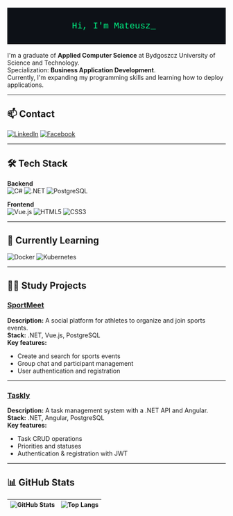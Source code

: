 ![Mateusz – banner](./banner.svg) 

I'm a graduate of **Applied Computer Science** at Bydgoszcz University of Science and Technology.  
Specialization: **Business Application Development**.  
Currently, I'm expanding my programming skills and learning how to deploy applications.

---

## 📫 Contact

[![LinkedIn](https://img.shields.io/badge/LinkedIn-0A66C2?style=for-the-badge&logo=linkedin&logoColor=white)](https://www.linkedin.com/in/mateusz-skubiszak)
[![Facebook](https://img.shields.io/badge/Facebook-1877F2?style=for-the-badge&logo=facebook&logoColor=white)](https://www.facebook.com/mati.skubiszak)

---

## 🛠 Tech Stack

**Backend**  
![C#](https://img.shields.io/badge/C%23-239120?style=for-the-badge&logo=c-sharp&logoColor=white)
![.NET](https://img.shields.io/badge/.NET-512BD4?style=for-the-badge&logo=dotnet&logoColor=white)
![PostgreSQL](https://img.shields.io/badge/PostgreSQL-316192?style=for-the-badge&logo=postgresql&logoColor=white)

**Frontend**  
![Vue.js](https://img.shields.io/badge/Vue.js-35495E?style=for-the-badge&logo=vue.js&logoColor=4FC08D)
![HTML5](https://img.shields.io/badge/HTML5-E34F26?style=for-the-badge&logo=html5&logoColor=white)
![CSS3](https://img.shields.io/badge/CSS3-1572B6?style=for-the-badge&logo=css3&logoColor=white)

---

## 🌱 Currently Learning
![Docker](https://img.shields.io/badge/Docker-2496ED?style=for-the-badge&logo=docker&logoColor=white)
![Kubernetes](https://img.shields.io/badge/Kubernetes-326CE5?style=for-the-badge&logo=kubernetes&logoColor=white)

---

## 🧑‍💻 Study Projects

### [SportMeet](https://github.com/ScoobyMat/SportMeet)
**Description:** A social platform for athletes to organize and join sports events.  
**Stack:** .NET, Vue.js, PostgreSQL  
**Key features:**  
- Create and search for sports events  
- Group chat and participant management  
- User authentication and registration

---

### [Taskly](https://github.com/ScoobyMat/Taskly)
**Description:** A task management system with a .NET API and Angular.  
**Stack:** .NET, Angular, PostgreSQL  
**Key features:**  
- Task CRUD operations  
- Priorities and statuses  
- Authentication & registration with JWT  

---

## 📊 GitHub Stats

| ![GitHub Stats](https://github-readme-stats.vercel.app/api?username=ScoobyMat&show_icons=true&theme=tokyonight) | ![Top Langs](https://github-readme-stats.vercel.app/api/top-langs/?username=ScoobyMat&layout=compact&theme=tokyonight) |
| --- | --- |
